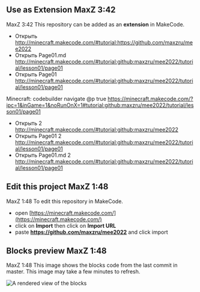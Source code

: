
## Use as Extension MaxZ 3:42

MaxZ 3:42 This repository can be added as an **extension** in MakeCode.

* Открыть http://minecraft.makecode.com/#tutorial:https://github.com/maxzru/mee2022
* Открыть Page01.md http://minecraft.makecode.com/#tutorial:github:maxzru/mee2022/tutorial/lesson01/page01
* Открыть Page01 http://minecraft.makecode.com/#tutorial:github:maxzru/mee2022/tutorial/lesson01/page01

Minecraft:
codebuilder navigate @p true https://minecraft.makecode.com/?ipc=1&inGame=1&noRunOnX=1#tutorial:github:maxzru/mee2022/tutorial/lesson01/page01


* Открыть 2 http://minecraft.makecode.com/#tutorial:github:maxzru/mee2022
* Открыть Page01 2 http://minecraft.makecode.com/#tutorial:github:maxzru/mee2022/tutorial/lesson01/page01
* Открыть Page01.md 2 http://minecraft.makecode.com/#tutorial:github:maxzru/mee2022/tutorial/lesson01/page01

## Edit this project MaxZ 1:48

MaxZ 1:48 To edit this repository in MakeCode.

* open [https://minecraft.makecode.com/](https://minecraft.makecode.com/)
* click on **Import** then click on **Import URL**
* paste **https://github.com/maxzru/mee2022** and click import

## Blocks preview MaxZ 1:48

MaxZ 1:48 This image shows the blocks code from the last commit in master.
This image may take a few minutes to refresh.

![A rendered view of the blocks](https://github.com/jwunderl/mee2022/raw/master/.github/makecode/blocks.png)

